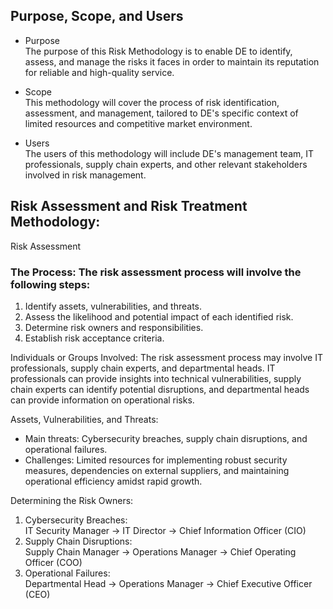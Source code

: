 ## Purpose, Scope, and Users

- Purpose  
  The purpose of this Risk Methodology is to enable DE to identify, assess, and manage the risks it faces in order to maintain its reputation for reliable and high-quality service.

- Scope  
  This methodology will cover the process of risk identification, assessment, and management, tailored to DE's specific context of limited resources and competitive market environment.

- Users  
  The users of this methodology will include DE's management team, IT professionals, supply chain experts, and other relevant stakeholders involved in risk management.

## Risk Assessment and Risk Treatment Methodology:

Risk Assessment

### The Process: The risk assessment process will involve the following steps:

1) Identify assets, vulnerabilities, and threats.
2) Assess the likelihood and potential impact of each identified risk.
3) Determine risk owners and responsibilities.
4) Establish risk acceptance criteria.
   
Individuals or Groups Involved: The risk assessment process may involve IT professionals, supply chain experts, and departmental heads. IT professionals can provide insights into technical vulnerabilities, supply chain experts can identify potential disruptions, and departmental heads can provide information on operational risks.

Assets, Vulnerabilities, and Threats:

- Main threats: Cybersecurity breaches, supply chain disruptions, and operational failures.
- Challenges: Limited resources for implementing robust security measures, dependencies on external suppliers, and maintaining operational efficiency amidst rapid growth.

Determining the Risk Owners:  
  1) Cybersecurity Breaches:  
     IT Security Manager -> IT Director -> Chief Information Officer (CIO)
  2) Supply Chain Disruptions:  
     Supply Chain Manager -> Operations Manager -> Chief Operating Officer (COO)
  3) Operational Failures:  
     Departmental Head -> Operations Manager -> Chief Executive Officer (CEO)
